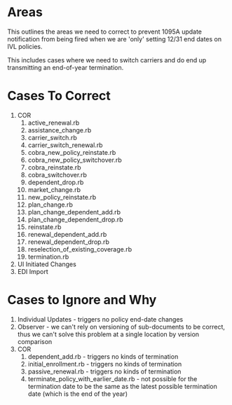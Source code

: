 # Areas

This outlines the areas we need to correct to prevent 1095A update notification from being fired when we are 'only' setting 12/31 end dates on IVL policies.

This includes cases where we need to switch carriers and do end up transmitting an end-of-year termination.

# Cases To Correct

1. COR
   1. active_renewal.rb
   2. assistance_change.rb
   3. carrier_switch.rb
   4. carrier_switch_renewal.rb
   5. cobra_new_policy_reinstate.rb
   6. cobra_new_policy_switchover.rb
   7. cobra_reinstate.rb
   8. cobra_switchover.rb
   9. dependent_drop.rb
   10. market_change.rb
   11. new_policy_reinstate.rb
   13. plan_change.rb
   14. plan_change_dependent_add.rb
   15. plan_change_dependent_drop.rb
   16. reinstate.rb
   17. renewal_dependent_add.rb
   18. renewal_dependent_drop.rb
   19. reselection_of_existing_coverage.rb
   21. termination.rb
2. UI Initiated Changes
3. EDI Import

# Cases to Ignore and Why

1. Individual Updates - triggers no policy end-date changes
2. Observer - we can't rely on versioning of sub-documents to be correct, thus we can't solve this problem at a single location by version comparison
3. COR
   1. dependent_add.rb - triggers no kinds of termination
   2. initial_enrollment.rb - triggers no kinds of termination
   3. passive_renewal.rb - triggers no kinds of termination
   4. terminate_policy_with_earlier_date.rb - not possible for the termination date to be the same as the latest possible termination date (which is the end of the year)